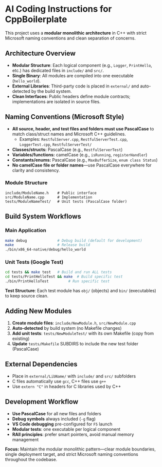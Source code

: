 
# AI Coding Instructions for CppBoilerplate

This project uses a **modular monolithic architecture** in C++ with strict Microsoft naming conventions and clean separation of concerns.

## Architecture Overview

- **Modular Structure**: Each logical component (e.g., `Logger`, `PrintHello`, etc.) has dedicated files in `include/` and `src/`.
- **Single Binary**: All modules are compiled into one executable (`hello_world`).
- **External Libraries**: Third-party code is placed in `external/` and auto-detected by the build system.
- **Clean Interfaces**: Public headers define module contracts; implementations are isolated in source files.

## Naming Conventions (Microsoft Style)

- **All source, header, and test files and folders must use PascalCase** to match class/struct names and Microsoft C++ guidelines.
  - Examples: `RestfulServer.cpp`, `RestfulServerTest.cpp`, `LoggerTest.cpp`, `RestfulServerTest/`
- **Classes/structs:** PascalCase (e.g., `RestfulServerTest`)
- **Variables/functions:** camelCase (e.g., `isRunning`, `registerHandler`)
- **Constants/enums:** PascalCase (e.g., `MaxBufferSize`, `enum class Status`)
- **No camelCase file or folder names**—use PascalCase everywhere for clarity and consistency.

### Module Structure
```
include/ModuleName.h    # Public interface
src/ModuleName.cpp      # Implementation
tests/ModuleNameTest/   # Unit tests (PascalCase folder)
```

## Build System Workflows

### Main Application
```bash
make debug              # Debug build (default for development)
make                    # Release build
./bin/x86_64-native/debug/hello_world
```

### Unit Tests (Google Test)
```bash
cd tests && make test   # Build and run ALL tests
cd tests/PrintHelloTest && make  # Build specific test
./bin/PrintHelloTest         # Run specific test
```

**Test Structure**: Each test module has `obj/` (objects) and `bin/` (executables) to keep source clean.

## Adding New Modules

1. **Create module files**: `include/NewModule.h`, `src/NewModule.cpp`
2. **Auto-detected** by build system (no Makefile changes)
3. **Add unit tests**: `tests/NewModuleTest/` with its own Makefile (copy from existing)
4. **Update** `tests/Makefile` SUBDIRS to include the new test folder (PascalCase)

## External Dependencies

- Place in `external/LibName/` with `include/` and `src/` subfolders
- C files automatically use `gcc`, C++ files use `g++`
- Use `extern "C"` in headers for C libraries used by C++

## Development Workflow

- **Use PascalCase** for all new files and folders
- **Debug symbols** always included (`-g` flag)
- **VS Code debugging** pre-configured for `F5` launch
- **Modular tests**: one executable per logical component
- **RAII principles**: prefer smart pointers, avoid manual memory management

**Focus:** Maintain the modular monolithic pattern—clear module boundaries, single deployment target, and strict Microsoft naming conventions throughout the codebase.
